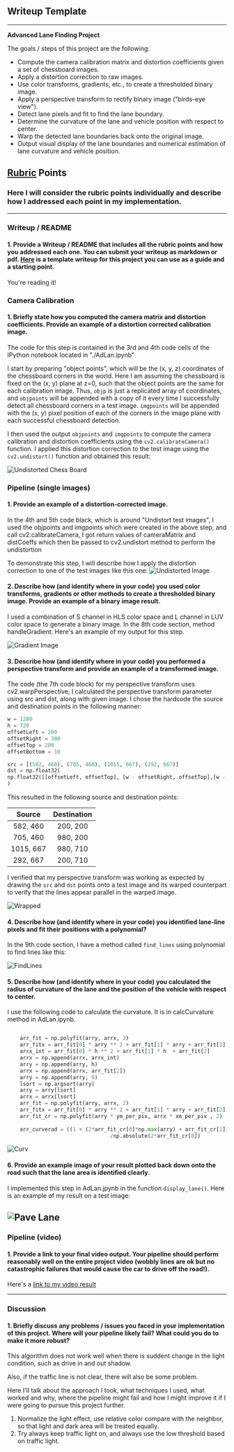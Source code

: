 ## Writeup Template

---

**Advanced Lane Finding Project**

The goals / steps of this project are the following:

* Compute the camera calibration matrix and distortion coefficients given a set of chessboard images.
* Apply a distortion correction to raw images.
* Use color transforms, gradients, etc., to create a thresholded binary image.
* Apply a perspective transform to rectify binary image ("birds-eye view").
* Detect lane pixels and fit to find the lane boundary.
* Determine the curvature of the lane and vehicle position with respect to center.
* Warp the detected lane boundaries back onto the original image.
* Output visual display of the lane boundaries and numerical estimation of lane curvature and vehicle position.

[//]: # (Image References)

[Undistorted]: ./output_images/undistort1.png "Undistorted"
[UndistortedChessBoard]: ./output_images/undistortedChessBoard.png "Chess Board Undistorted"
[gradient]: ./output_images/gradient.png "Gradiented Image"
[wrapped]: ./output_images/perspective.png "Wrapped Transform"
[findLines]: ./output_images/findLines.png "Find Lines"
[paveLane]: ./output_images/pave.png "Pave Lane"
[curv]: ./output_images/curv.png "Curv"
[image5]: ./examples/color_fit_lines.jpg "Fit Visual"
[image6]: ./examples/example_output.jpg "Output"
[video1]: ./project_video.mp4 "Video"

## [Rubric](https://review.udacity.com/#!/rubrics/571/view) Points

### Here I will consider the rubric points individually and describe how I addressed each point in my implementation.  

---

### Writeup / README

#### 1. Provide a Writeup / README that includes all the rubric points and how you addressed each one.  You can submit your writeup as markdown or pdf.  [Here](https://github.com/udacity/CarND-Advanced-Lane-Lines/blob/master/writeup_template.md) is a template writeup for this project you can use as a guide and a starting point.  

You're reading it!

### Camera Calibration

#### 1. Briefly state how you computed the camera matrix and distortion coefficients. Provide an example of a distortion corrected calibration image.

The code for this step is contained in the 3rd and 4th code cells of the IPython notebook located in "./AdLan.ipynb" 

I start by preparing "object points", which will be the (x, y, z) coordinates of the chessboard corners in the world. Here I am assuming the chessboard is fixed on the (x, y) plane at z=0, such that the object points are the same for each calibration image.  Thus, `objp` is just a replicated array of coordinates, and `objpoints` will be appended with a copy of it every time I successfully detect all chessboard corners in a test image.  `imgpoints` will be appended with the (x, y) pixel position of each of the corners in the image plane with each successful chessboard detection.  

I then used the output `objpoints` and `imgpoints` to compute the camera calibration and distortion coefficients using the `cv2.calibrateCamera()` function.  I applied this distortion correction to the test image using the `cv2.undistort()` function and obtained this result: 

![Undistorted Chess Board][UndistortedChessBoard]

### Pipeline (single images)

#### 1. Provide an example of a distortion-corrected image.

In the 4th and 5th code black, which is around "Undistort test images", I used the objpoints and imgpoints which were created in the above step, and call cv2.calibrateCamera, I got return values of cameraMatrix and distCoeffs which then be passed to cv2.undistort method to perform the undistortion

To demonstrate this step, I will describe how I apply the distortion correction to one of the test images like this one:
![Undistorted Image][Undistorted]

#### 2.  Describe how (and identify where in your code) you used color transforms, gradients or other methods to create a thresholded binary image.  Provide an example of a binary image result.

I used a combination of S channel in HLS color space and L channel in LUV color space to generate a binary image. In the 8th code section, method handleGradient. Here's an example of my output for this step. 

![Gradient Image][gradient]

#### 3. Describe how (and identify where in your code) you performed a perspective transform and provide an example of a transformed image.

The code (the 7th code block) for my perspective transform uses cv2.warpPerspective, I calculated the perspective transform parameter using src and dst, along with given image.  I chose the hardcode the source and destination points in the following manner:

```python
w = 1280
h = 720
offsetLeft = 200
offsetRight = 300
offsetTop = 200
offsetBottom = 10

src = [(582, 460), (705, 460), (1015, 667), (292, 667)]
dst = np.float32(
np.float32([[offsetLeft, offsetTop], [w - offsetRight, offsetTop],[w - offsetRight, h - offsetBottom], [offsetLeft, h - offsetBottom]])
)
```

This resulted in the following source and destination points:

| Source        | Destination   | 
|:-------------:|:-------------:| 
| 582, 460      | 200, 200      | 
| 705, 460      | 980, 200      |
| 1015, 667     | 980, 710      |
| 292, 667      | 200, 710      |

I verified that my perspective transform was working as expected by drawing the `src` and `dst` points onto a test image and its warped counterpart to verify that the lines appear parallel in the warped image.

![Wrapped][wrapped]

#### 4. Describe how (and identify where in your code) you identified lane-line pixels and fit their positions with a polynomial?

In the 9th code section, I have a method called `find_lines` using polynomial to find lines like this:

![FindLines][findLines]

#### 5. Describe how (and identify where in your code) you calculated the radius of curvature of the lane and the position of the vehicle with respect to center.

I use the following code to calculate the curvature. It is in calcCurvature method in AdLan.ipynb. 

```python

    arr_fit = np.polyfit(arry, arrx, 2)
    arr_fitx = arr_fit[0] * arry ** 2 + arr_fit[1] * arry + arr_fit[2]
    arrx_int = arr_fit[0] * h ** 2 + arr_fit[1] * h  + arr_fit[2]
    arrx = np.append(arrx, arrx_int)
    arry = np.append(arry, h)
    arrx = np.append(arrx, arr_fit[2])
    arry = np.append(arry, 0)
    lsort = np.argsort(arry)
    arry = arry[lsort]
    arrx = arrx[lsort]
    arr_fit = np.polyfit(arry, arrx, 2)
    arr_fitx = arr_fit[0] * arry ** 2 + arr_fit[1] * arry + arr_fit[2]
    arr_fit_cr = np.polyfit(arry * ym_per_pix, arrx * xm_per_pix , 2)
    
    arr_curverad = ((1 + (2*arr_fit_cr[0]*np.max(arry) + arr_fit_cr[1])**2)**1.5) \
                                 /np.absolute(2*arr_fit_cr[0])
```
![Curv][curv]

#### 6. Provide an example image of your result plotted back down onto the road such that the lane area is identified clearly.

I implemented this step in AdLan.jpynb in the function `display_lane()`.  Here is an example of my result on a test image:


![Pave Lane][paveLane]
---

### Pipeline (video)

#### 1. Provide a link to your final video output.  Your pipeline should perform reasonably well on the entire project video (wobbly lines are ok but no catastrophic failures that would cause the car to drive off the road!).

Here's a [link to my video result](./output_images/project_output.mp4)

---

### Discussion

#### 1. Briefly discuss any problems / issues you faced in your implementation of this project.  Where will your pipeline likely fail?  What could you do to make it more robust?

This algorithm does not work well when there is suddent change in the light condition, such as drive in and out shadow. 

Also, if the traffic line is not clear, there will also be some problem.

Here I'll talk about the approach I took, what techniques I used, what worked and why, where the pipeline might fail and how I might improve it if I were going to pursue this project further.  
1. Normalize the light effect, use relative color compare with the neighbor, so that light and dark area will be treated equally.
2. Try always keep traffic light on, and always use the low threshold based on traffic light. 
